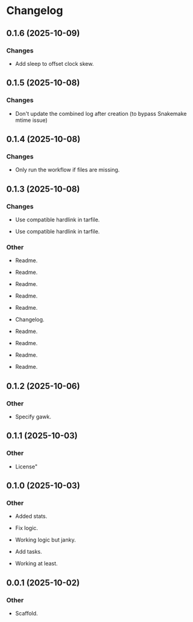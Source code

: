# Changelog

## 0.1.6 (2025-10-09)

### Changes

* Add sleep to offset clock skew.

## 0.1.5 (2025-10-08)

### Changes

* Don't update the combined log after creation (to bypass Snakemake mtime issue)

## 0.1.4 (2025-10-08)

### Changes

* Only run the workflow if files are missing.

## 0.1.3 (2025-10-08)

### Changes

* Use compatible hardlink in tarfile.

* Use compatible hardlink in tarfile.

### Other

* Readme.

* Readme.

* Readme.

* Readme.

* Readme.

* Changelog.

* Readme.

* Readme.

* Readme.

* Readme.

## 0.1.2 (2025-10-06)

### Other

* Specify gawk.

## 0.1.1 (2025-10-03)

### Other

* License"

## 0.1.0 (2025-10-03)

### Other

* Added stats.

* Fix logic.

* Working logic but janky.

* Add tasks.

* Working at least.

## 0.0.1 (2025-10-02)

### Other

* Scaffold.
